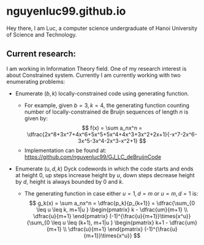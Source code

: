 # nguyenluc99.github.io
Hey there, I am Luc, a computer science undergraduate of Hanoi University of Science and Technology.

## Current research:

I am working in Information Theory field. One of my research interest is about Constrained system. Currently I am currently working with two enumerating problems:

- Enumerate $(b,k)$ locally-constrained code using generating function. 

    - For example, given $b=3, k=4$, the generating function counting number of locally-constrained de Bruijn sequences of length $n$ is given by:
    $$ f(x) = \sum a_nx^n = \dfrac{2x^8+3x^7+4x^6+5x^5+5x^4+4x^3+3x^2+2x+1}{-x^7-2x^6-3x^5-3x^4-2x^3-x^2+1} $$
    - Implementation can be found at: https://github.com/nguyenluc99/GJ_LC_deBruijnCode

- Enumerate $(u,d,k)$ Dyck codewords in which the code starts and ends at height 0, up steps increase height by $u$, down steps decrease height by $d$, height is always bounded by $0$ and $k$.
    -   The generating function in case either $u=1, d=m$ or $u=m, d=1$ is:
    $$
        g_k(x) = \sum a_nx^n = \dfrac{p_k}{p_{k+1}} = \dfrac{\sum_{0 \leq u \leq k, m+1|u } \begin{pmatrix} k - \dfrac{um}{m+1} \\ \dfrac{u}{m+1} \end{pmatrix} (-1)^{\frac{u}{m+1}}\times{x^u}}{\sum_{0 \leq u \leq (k+1), m+1|u } \begin{pmatrix} k+1 - \dfrac{um}{m+1} \\ \dfrac{u}{m+1} \end{pmatrix} (-1)^{\frac{u}{m+1}}\times{x^u}}
    $$
